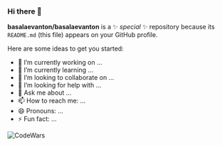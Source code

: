 ### Hi there 👋



**basalaevanton/basalaevanton** is a ✨ _special_ ✨ repository because its `README.md` (this file) appears on your GitHub profile.

Here are some ideas to get you started:

- 🔭 I’m currently working on ...
- 🌱 I’m currently learning ...
- 👯 I’m looking to collaborate on ...
- 🤔 I’m looking for help with ...
- 💬 Ask me about ...
- 📫 How to reach me: ...
- 😄 Pronouns: ...
- ⚡ Fun fact: ...


![CodeWars](https://www.codewars.com/users/%D0%91%D0%B0%D1%81%D0%B0%D0%BB%D0%B0%D0%B5%D0%B2%20%D0%90%D0%BD%D1%82%D0%BE%D0%BD/badges/large)
